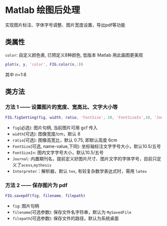 # Matlab 绘图后处理

实现图片标注、字体字号调整、图片宽度设置，导出pdf等功能

## 类属性

`color`: 自定义颜色表, 已预定义8种颜色, 低版本 Matlab 用此画图更美观

```matlab
plot(x, y, 'color', FIG.color(n,:))
```

其中 n=1:8

## 类方法

### 方法 1 —— 设置图片的宽度、宽高比、文字大小等

```matlab
FIG.figSetting(fig, width, ratio, 'FontSize', 10, 'FontSizeIn',10, 'Journal', 'acess', 'Interpreter', 'latex')
```

- `fig`(必选): 图片句柄, 当前图片可用 gcf 传入
- `width`(可选): 图像宽度/cm，默认 8
- `ratio`(可选): 图像高宽比，默认 0.75, 即默认高度 6cm
- `FontSize`(可选, name-value,下同): 坐标轴标注文字字号大小，默认10.5/五号
- `FontSizeIn`: 图内文字字号大小，默认10.5/五号
- `Journal`: 内置期刊名，提前定义好图片尺寸、图片文字的字体字号，目前只定义了`acess`,`mythesis`
- `Interpreter`：解析器，默认 `tex`, 有较复杂数学表达式时，需用 `latex`

### 方法 2 —— 保存图片为 pdf

```matlab
FIG.savepdf(fig, filename, filepath)
```

- `fig`: 图片句柄
- `filename`(可选参数): 保存文件名字符串，默认为 `MySavedFile`
- `filepath`(可选参数): 保存文件的路径，默认为系统桌面
